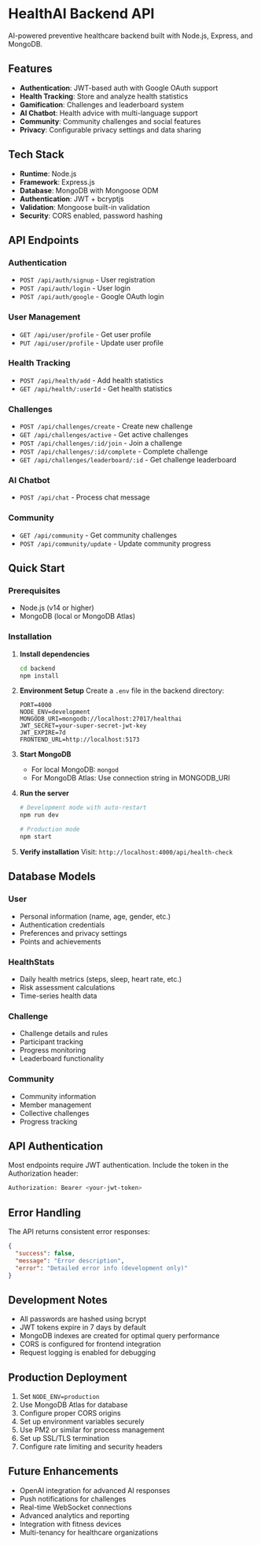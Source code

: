 # HealthAI Backend API

AI-powered preventive healthcare backend built with Node.js, Express, and MongoDB.

## Features

- **Authentication**: JWT-based auth with Google OAuth support
- **Health Tracking**: Store and analyze health statistics
- **Gamification**: Challenges and leaderboard system
- **AI Chatbot**: Health advice with multi-language support
- **Community**: Community challenges and social features
- **Privacy**: Configurable privacy settings and data sharing

## Tech Stack

- **Runtime**: Node.js
- **Framework**: Express.js
- **Database**: MongoDB with Mongoose ODM
- **Authentication**: JWT + bcryptjs
- **Validation**: Mongoose built-in validation
- **Security**: CORS enabled, password hashing

## API Endpoints

### Authentication
- `POST /api/auth/signup` - User registration
- `POST /api/auth/login` - User login
- `POST /api/auth/google` - Google OAuth login

### User Management
- `GET /api/user/profile` - Get user profile
- `PUT /api/user/profile` - Update user profile

### Health Tracking
- `POST /api/health/add` - Add health statistics
- `GET /api/health/:userId` - Get health statistics

### Challenges
- `POST /api/challenges/create` - Create new challenge
- `GET /api/challenges/active` - Get active challenges
- `POST /api/challenges/:id/join` - Join a challenge
- `POST /api/challenges/:id/complete` - Complete challenge
- `GET /api/challenges/leaderboard/:id` - Get challenge leaderboard

### AI Chatbot
- `POST /api/chat` - Process chat message

### Community
- `GET /api/community` - Get community challenges
- `POST /api/community/update` - Update community progress

## Quick Start

### Prerequisites
- Node.js (v14 or higher)
- MongoDB (local or MongoDB Atlas)

### Installation

1. **Install dependencies**
   ```bash
   cd backend
   npm install
   ```

2. **Environment Setup**
   Create a `.env` file in the backend directory:
   ```env
   PORT=4000
   NODE_ENV=development
   MONGODB_URI=mongodb://localhost:27017/healthai
   JWT_SECRET=your-super-secret-jwt-key
   JWT_EXPIRE=7d
   FRONTEND_URL=http://localhost:5173
   ```

3. **Start MongoDB**
   - For local MongoDB: `mongod`
   - For MongoDB Atlas: Use connection string in MONGODB_URI

4. **Run the server**
   ```bash
   # Development mode with auto-restart
   npm run dev
   
   # Production mode
   npm start
   ```

5. **Verify installation**
   Visit: `http://localhost:4000/api/health-check`

## Database Models

### User
- Personal information (name, age, gender, etc.)
- Authentication credentials
- Preferences and privacy settings
- Points and achievements

### HealthStats
- Daily health metrics (steps, sleep, heart rate, etc.)
- Risk assessment calculations
- Time-series health data

### Challenge
- Challenge details and rules
- Participant tracking
- Progress monitoring
- Leaderboard functionality

### Community
- Community information
- Member management
- Collective challenges
- Progress tracking

## API Authentication

Most endpoints require JWT authentication. Include the token in the Authorization header:

```bash
Authorization: Bearer <your-jwt-token>
```

## Error Handling

The API returns consistent error responses:

```json
{
  "success": false,
  "message": "Error description",
  "error": "Detailed error info (development only)"
}
```

## Development Notes

- All passwords are hashed using bcrypt
- JWT tokens expire in 7 days by default
- MongoDB indexes are created for optimal query performance
- CORS is configured for frontend integration
- Request logging is enabled for debugging

## Production Deployment

1. Set `NODE_ENV=production`
2. Use MongoDB Atlas for database
3. Configure proper CORS origins
4. Set up environment variables securely
5. Use PM2 or similar for process management
6. Set up SSL/TLS termination
7. Configure rate limiting and security headers

## Future Enhancements

- OpenAI integration for advanced AI responses
- Push notifications for challenges
- Real-time WebSocket connections
- Advanced analytics and reporting
- Integration with fitness devices
- Multi-tenancy for healthcare organizations